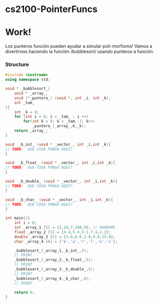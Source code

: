 # cs2100-PointerFuncs

# Work!
Los punteros función pueden ayudar a simular poli-morfismo! Vamos a divertirnos haciendo la función  /bubblesort/  usando punteros a función.

### Structure

```cpp
#include <iostream>
using namespace std;

void * _bubblesort_(
	void * _array_,
	void (*_puntero_) (void *, int _i, int _k),
	int _tam_
){
	int _k = 0;
	for (int i = 0; i < _tam_ ; i ++)
		for(int k = 0; k < _tam_-1; k++)
			_puntero_(_array_,k,_k);
	return _array_;
}

void  _b_int_ (void * _vector_, int _i,int _k){
// TODO:  QUE COSA PONGO AQUI?
}

void  _b_float_ (void * _vector_, int _i,int _k){
// TODO:  QUE COSA PONGO AQUI?
}

void  _b_double_ (void * _vector_, int _i,int _k){
// TODO:  QUE COSA PONGO AQUI?
}

void  _b_char_ (void * _vector_, int _i,int _k){
// TODO:  QUE COSA PONGO AQUI?
}

int main(){
	int i = 0;
	int _array_1 [5] = {2,20,7,108,9}; // RANDOMS
	float _array_2 [5] = {4.4,5.4,9.1,7.4,2.2};
	double _array_3 [5] = {3.0,8.0,2.0,4.0,15.0};
	char _array_4 [6] = {'k','a','r','l','o','s'};

	_bubblesort_(_array_1,_b_int_,5);
	// PRINT
	_bubblesort_(_array_2,_b_float_,5);
	// PRINT
	_bubblesort_(_array_3,_b_double_,5);
	// PRINT
	_bubblesort_(_array_4,_b_char_,6);
	// PRINT

	return 0;
}

```

